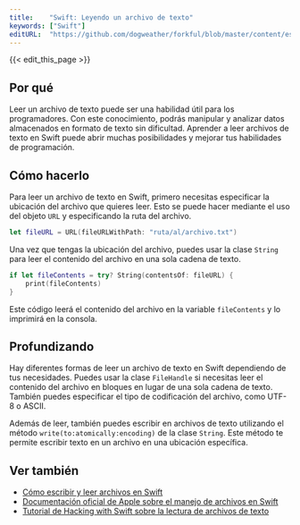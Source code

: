 ```yaml
---
title:    "Swift: Leyendo un archivo de texto"
keywords: ["Swift"]
editURL:  "https://github.com/dogweather/forkful/blob/master/content/es/swift/reading-a-text-file.md"
---
```


{{< edit_this_page >}}

## Por qué

Leer un archivo de texto puede ser una habilidad útil para los programadores. Con este conocimiento, podrás manipular y analizar datos almacenados en formato de texto sin dificultad. Aprender a leer archivos de texto en Swift puede abrir muchas posibilidades y mejorar tus habilidades de programación.

## Cómo hacerlo

Para leer un archivo de texto en Swift, primero necesitas especificar la ubicación del archivo que quieres leer. Esto se puede hacer mediante el uso del objeto `URL` y especificando la ruta del archivo.

```Swift
let fileURL = URL(fileURLWithPath: "ruta/al/archivo.txt")
```
Una vez que tengas la ubicación del archivo, puedes usar la clase `String` para leer el contenido del archivo en una sola cadena de texto. 

```Swift
if let fileContents = try? String(contentsOf: fileURL) {
    print(fileContents)
}
```
Este código leerá el contenido del archivo en la variable `fileContents` y lo imprimirá en la consola.

## Profundizando

Hay diferentes formas de leer un archivo de texto en Swift dependiendo de tus necesidades. Puedes usar la clase `FileHandle` si necesitas leer el contenido del archivo en bloques en lugar de una sola cadena de texto. También puedes especificar el tipo de codificación del archivo, como UTF-8 o ASCII.

Además de leer, también puedes escribir en archivos de texto utilizando el método `write(to:atomically:encoding)` de la clase `String`. Este método te permite escribir texto en un archivo en una ubicación específica.

## Ver también

- [Cómo escribir y leer archivos en Swift](https://www.ioscreator.com/tutorials/read-and-write-files-swift)
- [Documentación oficial de Apple sobre el manejo de archivos en Swift](https://developer.apple.com/documentation/foundation/file_management)
- [Tutorial de Hacking with Swift sobre la lectura de archivos de texto](https://www.hackingwithswift.com/example-code/strings/how-to-read-a-text-file-into-a-string)